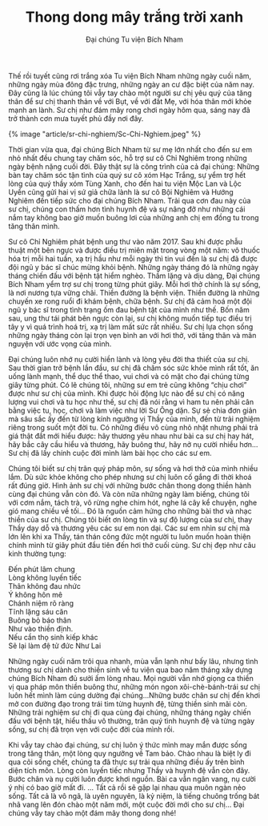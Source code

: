 ﻿---
title: Thong dong mây trắng trời xanh
author: Đại chúng Tu viện Bích Nham
---

Thế rồi tuyết cũng rơi trắng xóa Tu viện Bích Nham những ngày cuối năm, những ngày mùa đông đặc trưng, những ngày an cư đặc biệt của năm nay. Đây cũng là lúc chúng tôi vẫy tay chào một người sư chị yêu quý của tăng thân để sư chị thanh thản về với Bụt, về với đất Mẹ, với hóa thân mới khỏe mạnh an lành. Sư chị như đám mây rong chơi ngày hôm qua, sáng nay đã trở thành cơn mưa tuyết phủ đầy nơi đây.

{% image "article/sr-chi-nghiem/Sc-Chi-Nghiem.jpeg" %}

Thời gian vừa qua, đại chúng Bích Nham từ sư mẹ lớn nhất cho đến sư em nhỏ nhất đều chung tay chăm sóc, hỗ trợ sư cô Chỉ Nghiêm trong những ngày bệnh nặng cuối đời. Đây thật sự là công trình của cả đại chúng: Những bàn tay chăm sóc tận tình của quý sư cô xóm Hạc Trắng, sự yểm trợ hết lòng của quý thầy xóm Tùng Xanh, cho đến hai tu viện Mộc Lan và Lộc Uyển cũng gửi hai vị sứ giả chữa lành là sư cô Bội Nghiêm và Hướng Nghiêm đến tiếp sức cho đại chúng Bích Nham. Trải qua cơn đau này của sư chị, chúng con thấm hơn tình huynh đệ và sự nâng đỡ như những cái nắm tay không bao giờ muốn buông lơi của những anh chị em đồng tu trong tăng thân mình. 

Sư cô Chỉ Nghiêm phát bệnh ung thư vào năm 2017. Sau khi được phẫu thuật một bên ngực và được điều trị miên mật trong vòng một năm: vô thuốc hóa trị mỗi hai tuần, xạ trị hầu như mỗi ngày thì tin vui đến là sư chị đã được đội ngũ y bác sĩ chúc mừng khỏi bệnh. Những ngày tháng đó là những ngày tháng chiến đấu với bệnh tật hiểm nghèo. Thầm lặng và dịu dàng, Đại chúng Bích Nham yểm trợ sư chị trong từng phút giây. Mỗi hơi thở chính là sự sống, là nơi nương tựa vững chãi. Thiền đường là bệnh viện. Thiền đường là những chuyến xe rong ruổi đi khám bệnh, chữa bệnh. Sư chị đã cảm hoá một đội ngũ y bác sĩ trong tình trạng ốm đau bệnh tật của mình như thế. Bốn năm sau, ung thư tái phát bên ngực còn lại, sư chị không muốn tiếp tục điều trị tây y vì quá trình hoá trị, xạ trị làm mất sức rất nhiều. Sư chị lựa chọn sống những ngày tháng còn lại trọn vẹn bình an với hơi thở, với tăng thân và mãn nguyện với ước vọng của mình. 

Đại chúng luôn nhớ nụ cười hiền lành và lòng yêu đời tha thiết của sư chị. Sau thời gian trở bệnh lần đầu, sư chị đã chăm sóc sức khỏe mình rất tốt, ăn uống lành mạnh, thể dục thể thao, vui chơi và có mặt cho đại chúng từng giây từng phút. Có lẽ chúng tôi, những sư em trẻ cũng không “chịu chơi” được như sư chị của mình. Khi được hỏi động lực nào để sư chị có năng lượng vui chơi và tu học như thế, sư chị đã nói rằng vì ham tu nên phải cân bằng việc tu, học, chơi và làm việc như lời Sư Ông dặn. Sự sẻ chia đơn giản mà sâu sắc ấy đến từ lòng kính ngưỡng vị Thầy của mình, đến từ trải nghiệm riêng trong suốt một đời tu. Có những điều vô cùng nhỏ nhặt nhưng phải trả giá thật đắt mới hiểu được: hãy thương yêu nhau như bài ca sư chị hay hát, hãy bắc cây cầu hiểu và thương, hãy buông thư, hãy nở nụ cười nhiều hơn… Sư chị đã lấy chính cuộc đời mình làm bài học cho các sư em. 

Chúng tôi biết sư chị trân quý pháp môn, sự sống và hơi thở của mình nhiều lắm. Dù sức khỏe không cho phép nhưng sư chị luôn cố gắng đi thời khoá rất đúng giờ. Hình ảnh sư chị với những bước chân thong dong thiền hành cùng đại chúng vẫn còn đó. Và còn nữa những ngày làm biếng, chúng tôi với cơm nắm, tách trà, vô rừng nghe chim hót, nghe lá cây kể chuyện, nghe gió mang chiều về tối… Đó là nguồn cảm hứng cho những bài thơ và nhạc thiền của sư chị. Chúng tôi biết ơn lòng tin và sự độ lượng của sư chị, thay Thầy dạy dỗ và thương yêu các sư em non dại. Các sư em nhìn sư chị mà lớn lên khi xa Thầy, tán thán công đức một người tu luôn muốn hoàn thiện chính mình từ giây phút đầu tiên đến hơi thở cuối cùng. Sư chị đẹp như câu kinh thường tụng: 

<div class="verse"><p>Đến phút lâm chung<br/>
Lòng không luyến tiếc<br/>
Thân không đau nhức<br/>
Ý không hôn mê<br/>
Chánh niệm rõ ràng<br/>
Tĩnh lặng sáu căn<br/>
Buông bỏ báo thân<br/>
Như vào thiền định.<br/>
Nếu cần thọ sinh kiếp khác<br/>
Sẽ lại làm đệ tử đức Như Lai</p></div>

Những ngày cuối năm trôi qua nhanh, mùa vẫn lạnh như bấy lâu, nhưng tình thương sư chị dành cho thiền sinh về tu viện qua bao năm tháng xây dựng chúng Bích Nham đủ sưởi ấm lòng nhau. Mọi người vẫn nhớ giọng ca thiền vị qua pháp môn thiền buông thư, những món ngon xôi-chè-bánh-trái sư chị luôn hết mình làm cúng dường đại chúng…Những bước chân sư chị đến khơi mở con đường đạo trong trái tim từng huynh đệ, từng thiền sinh mãi còn. Những trải nghiệm sư chị đi qua cùng đại chúng, những tháng ngày chiến đấu với bệnh tật, hiểu thấu vô thường, trân quý tình huynh đệ và từng ngày sống, sư chị đã trọn vẹn với cuộc đời của mình rồi. 

Khi vẫy tay chào đại chúng, sư chị luôn ý thức mình may mắn được sống trong tăng thân, một lòng quy ngưỡng về Tam bảo. Chào nhau là biệt ly đi qua cõi sống chết, chúng ta đã thực sự trải qua những điều ấy trên bình diện tích môn. Lòng còn luyến tiếc nhưng Thầy và huynh đệ vẫn còn đây. Bước chân và nụ cười luôn được khơi nguồn. Bài ca vẫn ngân vang, nụ cười ý nhị có bao giờ mất đi. … Tất cả rồi sẽ gặp lại nhau qua muôn ngàn nẻo sống. Tất cả là vô ngã, là uyên nguyên, là kỷ niệm, là tiếng chuông trống bát nhã vang lên đón chào một năm mới, một cuộc đời mới cho sư chị… Đại chúng vẫy tay chào một đám mây thong dong nhé! 
